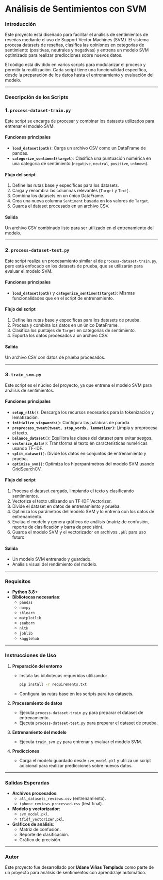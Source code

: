 # Análisis de Sentimientos con SVM

### Introducción

Este proyecto está diseñado para facilitar el análisis de sentimientos de reseñas mediante el uso de Support Vector Machines (SVM). El sistema procesa datasets de reseñas, clasifica las opiniones en categorías de sentimiento (positivas, neutrales y negativas) y entrena un modelo SVM optimizado para realizar predicciones sobre nuevos datos.

El código está dividido en varios scripts para modularizar el proceso y permitir la reutilización. Cada script tiene una funcionalidad específica, desde la preparación de los datos hasta el entrenamiento y evaluación del modelo.

---

### Descripción de los Scripts

### **1. `process-dataset-train.py`**

Este script se encarga de procesar y combinar los datasets utilizados para entrenar el modelo SVM. 

#### **Funciones principales**
- **`load_dataset(path)`**: Carga un archivo CSV como un DataFrame de pandas.
- **`categorize_sentiment(target)`**: Clasifica una puntuación numérica en una categoría de sentimiento (`negative`, `neutral`, `positive`, `unknown`).

#### **Flujo del script**
1. Define las rutas base y específicas para los datasets.
2. Carga y renombra las columnas relevantes (`Target` y `Text`).
3. Combina los datasets en un único DataFrame.
4. Crea una nueva columna `Sentiment` basada en los valores de `Target`.
5. Guarda el dataset procesado en un archivo CSV.

#### **Salida**
Un archivo CSV combinado listo para ser utilizado en el entrenamiento del modelo.

---

### **2. `process-dataset-test.py`**

Este script realiza un procesamiento similar al de `process-dataset-train.py`, pero está enfocado en los datasets de prueba, que se utilizarán para evaluar el modelo SVM.

#### **Funciones principales**
- **`load_dataset(path)`** y **`categorize_sentiment(target)`**: Mismas funcionalidades que en el script de entrenamiento.

#### **Flujo del script**
1. Define las rutas base y específicas para los datasets de prueba.
2. Procesa y combina los datos en un único DataFrame.
3. Clasifica los puntajes de `Target` en categorías de sentimiento.
4. Exporta los datos procesados a un archivo CSV.

#### **Salida**
Un archivo CSV con datos de prueba procesados.

---

### **3. `train_svm.py`**

Este script es el núcleo del proyecto, ya que entrena el modelo SVM para análisis de sentimientos.

#### **Funciones principales**
- **`setup_nltk()`**: Descarga los recursos necesarios para la tokenización y lematización.
- **`initialize_stopwords()`**: Configura las palabras de parada.
- **`preprocess_tweet(tweet, stop_words, lemmatizer)`**: Limpia y preprocesa el texto.
- **`balance_dataset()`**: Equilibra las clases del dataset para evitar sesgos.
- **`vectorize_data()`**: Transforma el texto en características numéricas usando TF-IDF.
- **`split_dataset()`**: Divide los datos en conjuntos de entrenamiento y prueba.
- **`optimize_svm()`**: Optimiza los hiperparámetros del modelo SVM usando GridSearchCV.

#### **Flujo del script**
1. Procesa el dataset cargado, limpiando el texto y clasificando sentimientos.
2. Vectoriza el texto utilizando un TF-IDF Vectorizer.
3. Divide el dataset en datos de entrenamiento y prueba.
4. Optimiza los parámetros del modelo SVM y lo entrena con los datos de entrenamiento.
5. Evalúa el modelo y genera gráficos de análisis (matriz de confusión, reporte de clasificación y barra de precisión).
6. Guarda el modelo SVM y el vectorizador en archivos `.pkl` para uso futuro.

#### **Salida**
- Un modelo SVM entrenado y guardado.
- Análisis visual del rendimiento del modelo.

---

### Requisitos

- **Python 3.8+**
- **Bibliotecas necesarias**:
  - `pandas`
  - `numpy`
  - `sklearn`
  - `matplotlib`
  - `seaborn`
  - `nltk`
  - `joblib`
  - `kagglehub`

---

### Instrucciones de Uso

1. **Preparación del entorno**
   - Instala las bibliotecas requeridas utilizando:
     ```bash
     pip install -r requirements.txt
     ```
   - Configura las rutas base en los scripts para tus datasets.

2. **Procesamiento de datos**
   - Ejecuta `process-dataset-train.py` para preparar el dataset de entrenamiento.
   - Ejecuta `process-dataset-test.py` para preparar el dataset de prueba.

3. **Entrenamiento del modelo**
   - Ejecuta `train_svm.py` para entrenar y evaluar el modelo SVM.

4. **Predicciones**
   - Carga el modelo guardado desde `svm_model.pkl` y utiliza un script adicional para realizar predicciones sobre nuevos datos.

---

### Salidas Esperadas

- **Archivos procesados**: 
  - `all_datasets_reviews.csv` (entrenamiento).
  - `iphone_reviews_processed.csv` (test final).
- **Modelo y vectorizador**: 
  - `svm_model.pkl`.
  - `tfidf_vectorizer.pkl`.
- **Gráficos de análisis**:
  - Matriz de confusión.
  - Reporte de clasificación.
  - Gráfico de precisión.

---

### Autor

Este proyecto fue desarrollado por **Udane Viñas Templado** como parte de un proyecto para análisis de sentimientos con aprendizaje automático.
